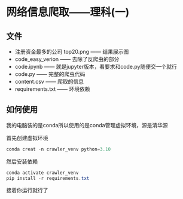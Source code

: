 # 网络信息爬取——理科(一)

## 文件

* 注册资金最多的公司 top20.png —— 结果展示图
* code_easy_verion  —— 去除了反爬虫的部分
* code.ipynb —— 就是jupyter版本，看要求和code.py随便交一个就行
* code.py —— 完整的爬虫代码
* content.csv —— 爬取的信息
* requirements.txt —— 环境依赖

## 如何使用

我的电脑装的是conda所以使用的是conda管理虚拟环境，源是清华源

首先创建虚拟环境

```powershell
conda creat -n crawler_venv python=3.10
```

然后安装依赖

```powershell
conda activate crawler_venv
pip install -r requirements.txt
```

接着你运行就行了
